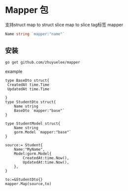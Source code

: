 # Mapper 包

支持struct map to  struct  slice map to  slice
tag标签 mapper
 ```go
 Name string `mapper:"name"`
```
## 安装

```
go get github.com/zhuyuelee/mapper
```

example
``` 
type BaseDto struct{
 CreatedAt time.Time
 UpdatedAt time.Time

}
type StudentDto struct{
    Name string
    BaseDto `mapper:"base"`
}

type StudentModel struct{
    Name string
    gorm.Model `mapper:"base"`
}

source:= Student{
    Name:"MyName",
    Model:gorm.Model{
        CreatedAt:time.Now(),
        UpdatedAt:time.Now(),
    },
}

to:=&StudentDto{}
mapper.Map(source,to)

```